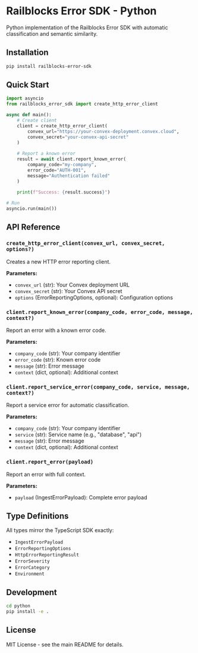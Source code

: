 # Railblocks Error SDK - Python

Python implementation of the Railblocks Error SDK with automatic classification and semantic similarity.

## Installation

```bash
pip install railblocks-error-sdk
```

## Quick Start

```python
import asyncio
from railblocks_error_sdk import create_http_error_client

async def main():
    # Create client
    client = create_http_error_client(
        convex_url="https://your-convex-deployment.convex.cloud",
        convex_secret="your-convex-api-secret"
    )
    
    # Report a known error
    result = await client.report_known_error(
        company_code="my-company",
        error_code="AUTH-001", 
        message="Authentication failed"
    )
    
    print(f"Success: {result.success}")

# Run
asyncio.run(main())
```

## API Reference

### `create_http_error_client(convex_url, convex_secret, options?)`

Creates a new HTTP error reporting client.

**Parameters:**
- `convex_url` (str): Your Convex deployment URL
- `convex_secret` (str): Your Convex API secret
- `options` (ErrorReportingOptions, optional): Configuration options

### `client.report_known_error(company_code, error_code, message, context?)`

Report an error with a known error code.

**Parameters:**
- `company_code` (str): Your company identifier
- `error_code` (str): Known error code
- `message` (str): Error message
- `context` (dict, optional): Additional context

### `client.report_service_error(company_code, service, message, context?)`

Report a service error for automatic classification.

**Parameters:**
- `company_code` (str): Your company identifier
- `service` (str): Service name (e.g., "database", "api")
- `message` (str): Error message
- `context` (dict, optional): Additional context

### `client.report_error(payload)`

Report an error with full context.

**Parameters:**
- `payload` (IngestErrorPayload): Complete error payload

## Type Definitions

All types mirror the TypeScript SDK exactly:

- `IngestErrorPayload`
- `ErrorReportingOptions` 
- `HttpErrorReportingResult`
- `ErrorSeverity`
- `ErrorCategory`
- `Environment`

## Development

```bash
cd python
pip install -e .
```

## License

MIT License - see the main README for details. 